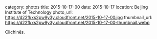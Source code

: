 category: photos 
title: 2015-10-17-00
date: 2015-10-17
location: Beijing Institute of Technology
photo_url: https://d22fkxs2pw9y3y.cloudfront.net/2015-10-17-00.jpg
thumbnail_url: https://d22fkxs2pw9y3y.cloudfront.net/2015-10-17-00-thumbnail.webp

Clichinês.                 